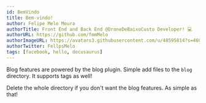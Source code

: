 ```yaml
---
id: BemVindo
title: Bem-vindo!
author: Felipe Melo Moura
authorTitle: Front End and Back End @DroneDeBaixoCusto Developer! 💻
authorURL: https://github.com/fmmMelo
authorImageURL: https://avatars3.githubusercontent.com/u/48595814?s=460&v=4
authorTwitter: FellpsMelo
tags: [facebook, hello, docusaurus]
---
```


Blog features are powered by the blog plugin. Simple add files to the `blog` directory. It supports tags as well!

Delete the whole directory if you don't want the blog features. As simple as that!

